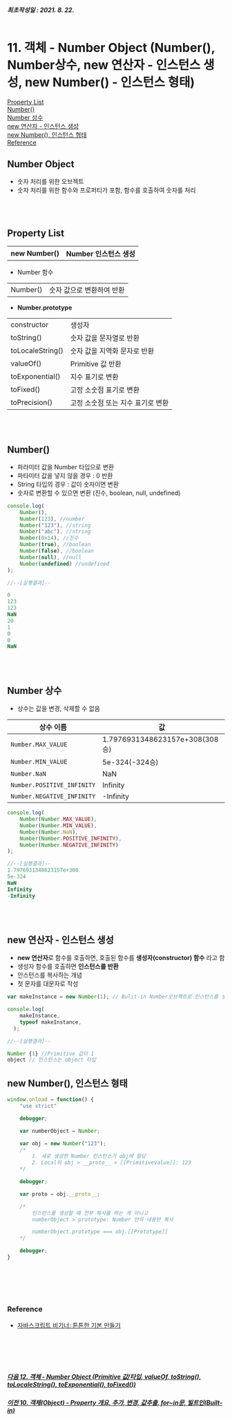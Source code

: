 ##### 최초작성일 : 2021. 8. 22.<br><br>
# 11. 객체 - Number Object (Number(), Number상수, new 연산자 - 인스턴스 생성, new Number() - 인스턴스 형태)
[Property List](#property-list)  
[Number()](#number)  
[Number 상수](#number-상수)  
[new 연산자 - 인스턴스 생성](#new-연산자---인스턴스-생성)  
[new Number(), 인스턴스 형태](#new-number-인스턴스-형태)  
[Reference](#reference)

## Number Object
- 숫자 처리를 위한 오브젝트
- 숫자 처리를 위한 함수와 프로퍼티가 포함, 함수를 호출하여 숫자를 처리

<br><br>

## Property List

<table>
    <tr><th> new Number() </th><th>Number 인스턴스 생성</th></tr>
</table>

- Number 함수
<table>
    <tr><td>Number()</td><td>숫자 값으로 변환하여 반환</td></tr>
</table>

- **Number.prototype**
<table>
    <tr><td>constructor</td><td>생성자</td></tr>
    <tr><td>toString()</td><td>숫자 값을 문자열로 반환</td></tr>
    <tr><td>toLocaleString()</td><td>숫자 값을 지역화 문자로 반환</td></tr>
    <tr><td>valueOf()</td><td>Primitive 값 반환</td></tr>
    <tr><td>toExponential()</td><td>지수 표기로 변환</td></tr>
    <tr><td>toFixed()</td><td>고정 소숫점 표기로 변환</td></tr>
    <tr><td>toPrecision()</td><td>고정 소숫점 또는 지수 표기로 변환</td></tr>
</table>

<br><br>

## Number()
- 파라미터 값을 Number 타입으로 변환
- 파타미터 값을 넣지 않을 경우 : 0 반환
- String 타입의 경우 : 값이 숫자이면 변환
- 숫자로 변환할 수 있으면 변환 (진수, boolean, null, undefined)

```js
console.log(
    Number(),
    Number(123), //number
    Number("123"), //string
    Number("abc"), //string
    Number(0x14), //진수
    Number(true), //boolean
    Number(false), //boolean
    Number(null), //null
    Number(undefined) //undefined
);

//--[실행결과]--

0
123
123
NaN
20
1
0
0
NaN
```

<br><br>

## Number 상수
- 상수는 값을 변경, 삭제할 수 없음

|상수 이름|값|
|--|--|
|`Number.MAX_VALUE`|1.7976931348623157e+308(308승)|
|`Number.MIN_VALUE`|5e-324(-324승)|
|`Number.NaN`|NaN|
|`Number.POSITIVE_INFINITY`|Infinity|
|`Number.NEGATIVE_INFINITY`|-Infinity|

```js
console.log(
    Number(Number.MAX_VALUE),
    Number(Number.MIN_VALUE),
    Number(Number.NaN),
    Number(Number.POSITIVE_INFINITY),
    Number(Number.NEGATIVE_INFINITY)
);

//--[실행결과]--
1.7976931348623157e+308
5e-324
NaN
Infinity
-Infinity
```

<br><br>

## new 연산자 - 인스턴스 생성
- **new 연산자**로 함수를 호출하면, 호출된 함수를 **생성자(constructor) 함수** 라고 함
- 생성자 함수를 호출하면 **인스턴스를 반환**
- 인스턴스를 복사하는 개념
- 첫 문자를 대문자로 작성

```js
var makeInstance = new Number(1); // Bulit-in Number오브젝트로 인스턴스를 생성해 반환

console.log(
    makeInstance,
    typeof makeInstance,
  );

//--[실행결과]--

Number {1} //Primitive 값이 1
object // 인스턴스는 object 타입
```

## new Number(), 인스턴스 형태
```js
window.onload = function() {
    "use strict"

    debugger;

    var numberObject = Number;

    var obj = new Number("123");
    /*
        1. 새로 생성한 Number 인스턴스가 obj에 할당
        2. Local의 obj > __proto__ > [[PrimitiveValue]]: 123
    */

    debugger;

    var proto = obj.__proto__;

    /*
        인스턴스를 생성할 때 전부 복사를 하는 게 아니고
        numberObject > prototype: Number 안의 내용만 복사

        numberObject.prototype === obj.[[Prototype]]
    */

    debugger;
}
```


<br><br>
---
### **Reference**
- [자바스크립트 비기너: 튼튼한 기본 만들기](https://www.inflearn.com/course/%EC%9E%90%EB%B0%94%EC%8A%A4%ED%81%AC%EB%A6%BD%ED%8A%B8-%EB%B9%84%EA%B8%B0%EB%84%88)

<br><br>
---
##### [다음 12. 객체 - Number Object (Primitive 값/타입, valueOf, toString(), toLocaleString(), toExponential(), toFixed())](https://github.com/mansaout/TIL/blob/main/Javascript/12_grammar_number_object.md)
##### [이전 10. 객체(Object) - Property 개요, 추가, 변경, 값추출, for~in문, 빌트인(Built-in)](https://github.com/mansaout/TIL/blob/main/Javascript/10_grammar_object.md)